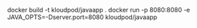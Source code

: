 docker build -t kloudpod/javaapp .
docker run -p 8080:8080 -e JAVA_OPTS=-Dserver.port=8080 kloudpod/javaapp